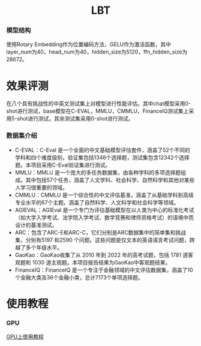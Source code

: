 
<div align="center">
<h1>
  LBT
</h1>
</div>


### 模型结构

使用Rotary Embedding作为位置编码方法，GELU作为激活函数，其中layer_num为40，head_num为40，hidden_size为5120，ffn_hidden_size为28672。

# 效果评测

在八个具有挑战性的中英文测试集上对模型进行性能评估。其中chat模型采用0-shot进行测试，base模型在C-EVAL，MMLU，CMMLU，FinanceIQ测试集上采用5-shot进行测试，其余测试集采用0-shot进行测试。

### 数据集介绍
- C-EVAL：C-Eval 是一个全面的中文基础模型评估套件，涵盖了52个不同的学科和四个难度级别，验证集包括1346个选择题，测试集包含12342个选择题。本项目采用C-Eval验证集进行测试。
- MMLU：MMLU 是一个庞大的多任务数据集，由各种学科的多项选择题组成。其中包括57个任务，涵盖了人文学科、社会科学、自然科学和其他对某些人学习很重要的领域。
- CMMLU：CMMLU 是一个综合性的中文评估基准，涵盖了从基础学科到高级专业水平的67个主题。涵盖了自然科学、人文科学和社会科学等领域。
- AGIEVAL：AGIEval 是一个专门为评估基础模型在以人类为中心的标准化考试（如大学入学考试、法学院入学考试、数学竞赛和律师资格考试）的语境中而设计的基准测试。
- ARC：包含了ARC-E和ARC-C，它们分别是ARC数据集中的简单集和挑战集，分别有5197 和2590 个问题。这些问题是仅文本的英语语言考试问题，跨越了多个年级水平。
- GaoKao：GaoKao收集了从 2010 年到 2022 年的高考试题，包括 1781 道客观题和 1030 道主观题。本项目报告结果为GaoKao中客观题结果。
- FinanceIQ：FinanceIQ 是一个专注于金融领域的中文评估数据集，涵盖了10个金融大类及36个金融小类，总计7173个单项选择题。

# 使用教程

### GPU
[GPU上使用教程](deepspeed-megatron/README.md)